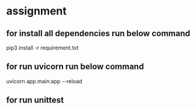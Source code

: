 # assignment
## for install all dependencies run below command 

pip3 install -r requirement.txt

## for run uvicorn run below command
uvicorn app.main:app --reload

## for run unittest 
